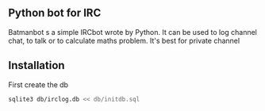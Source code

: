 ## Python bot for IRC
Batmanbot s a simple IRCbot wrote by Python. It can be used to log channel chat, to talk or to calculate maths problem. 
It's best for private channel

## Installation
First create the db 
```bash
sqlite3 db/irclog.db << db/initdb.sql
```

